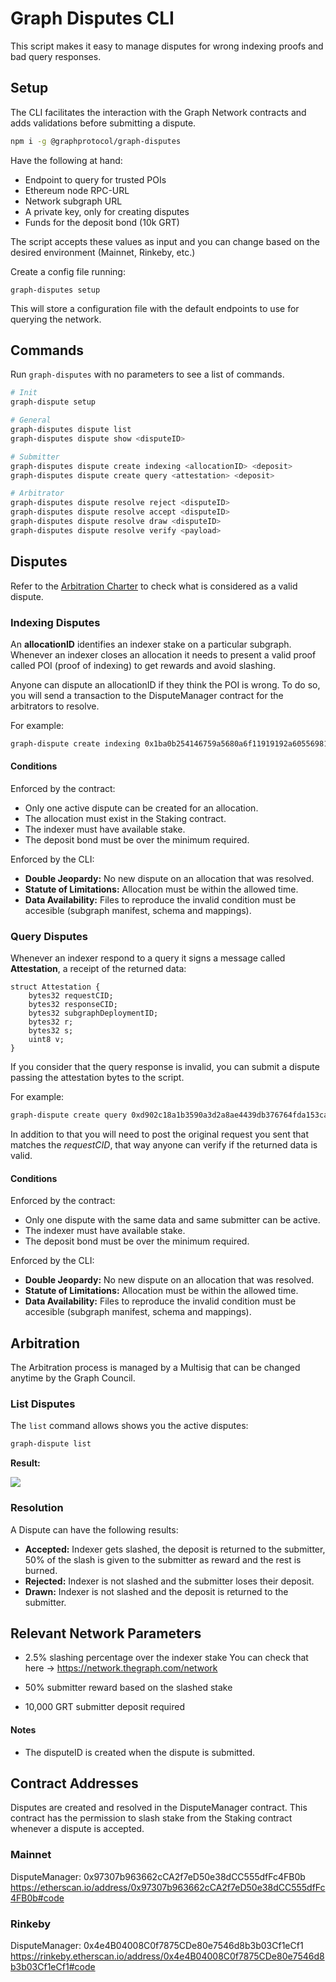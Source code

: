 # Graph Disputes CLI

This script makes it easy to manage disputes for wrong indexing proofs and bad query responses.

## Setup

The CLI facilitates the interaction with the Graph Network contracts and adds validations before submitting a dispute.

```bash
npm i -g @graphprotocol/graph-disputes
```

Have the following at hand:

- Endpoint to query for trusted POIs
- Ethereum node RPC-URL
- Network subgraph URL
- A private key, only for creating disputes
- Funds for the deposit bond (10k GRT)

The script accepts these values as input and you can change based on the desired environment (Mainnet, Rinkeby, etc.)

Create a config file running:
```
graph-disputes setup
```

This will store a configuration file with the default endpoints to use for querying the network.

## Commands

Run `graph-disputes` with no parameters to see a list of commands.

```bash
# Init
graph-dispute setup

# General
graph-disputes dispute list
graph-disputes dispute show <disputeID>

# Submitter
graph-disputes dispute create indexing <allocationID> <deposit>
graph-disputes dispute create query <attestation> <deposit>

# Arbitrator
graph-disputes dispute resolve reject <disputeID>
graph-disputes dispute resolve accept <disputeID>
graph-disputes dispute resolve draw <disputeID>
graph-disputes dispute resolve verify <payload>
```


## Disputes

Refer to the [Arbitration Charter](https://hackmd.io/@4Ln8SAS4RX-505bIHZTeRw/BJcHzpHDu) to check what is considered as a valid dispute.

### Indexing Disputes

An **allocationID** identifies an indexer stake on a particular subgraph. Whenever an indexer closes an allocation it needs to present a valid proof called POI (proof of indexing) to get rewards and avoid slashing.

Anyone can dispute an allocationID if they think the POI is wrong. To do so, you will send a transaction to the DisputeManager contract for the arbitrators to resolve.

For example:

```bash
graph-dispute create indexing 0x1ba0b254146759a5680a6f11919192a605569816 10000
```

#### Conditions

Enforced by the contract:
- Only one active dispute can be created for an allocation.
- The allocation must exist in the Staking contract.
- The indexer must have available stake.
- The deposit bond must be over the minimum required.

Enforced by the CLI:
- **Double Jeopardy:** No new dispute on an allocation that was resolved.
- **Statute of Limitations:** Allocation must be within the allowed time.
- **Data Availability:** Files to reproduce the invalid condition must be accesible (subgraph manifest, schema and mappings).

### Query Disputes

Whenever an indexer respond to a query it signs a message called **Attestation**, a receipt of the returned data:

```
struct Attestation {
    bytes32 requestCID;
    bytes32 responseCID;
    bytes32 subgraphDeploymentID;
    bytes32 r;
    bytes32 s;
    uint8 v;
}
```

If you consider that the query response is invalid, you can submit a dispute passing the attestation bytes to the script.

For example:

```bash
graph-dispute create query 0xd902c18a1b3590a3d2a8ae4439db376764fda153ca077e339d0427bf776bd463be0b5ae5f598fdf631133571d59ef16b443b2fe02e35ca2cb807158069009db94d31d21d389263c98d1e83a031e8fed17cdcef15bd62ee8153f34188a83c7b1cafbcf5d1b7c0ff3f6045d76ad34c0e616c5366bf47d82b41da96d7fc5d844dcf2f65e6b5ae86d43669197a189ad11afa2c661f787fca2a43b2a2c22938b1a0a91c 10000 \
```

In addition to that you will need to post the original request you sent that matches the _requestCID_, that way anyone can verify if the returned data is valid.

#### Conditions

Enforced by the contract:
- Only one dispute with the same data and same submitter can be active.
- The indexer must have available stake.
- The deposit bond must be over the minimum required.

Enforced by the CLI:
- **Double Jeopardy:** No new dispute on an allocation that was resolved.
- **Statute of Limitations:** Allocation must be within the allowed time.
- **Data Availability:** Files to reproduce the invalid condition must be accesible (subgraph manifest, schema and mappings).

## Arbitration

The Arbitration process is managed by a Multisig that can be changed anytime by the Graph Council.

### List Disputes

The `list` command allows shows you the active disputes:

```bash
graph-dispute list
```

**Result:**

![](https://i.imgur.com/scFaGVF.png)


### Resolution

A Dispute can have the following results:

- **Accepted:** Indexer gets slashed, the deposit is returned to the submitter, 50% of the slash is given to the submitter as reward and the rest is burned.
- **Rejected:** Indexer is not slashed and the submitter loses their deposit.
- **Drawn:** Indexer is not slashed and the deposit is returned to the submitter.

## Relevant Network Parameters

- 2.5% slashing percentage over the indexer stake
  You can check that here -> https://network.thegraph.com/network

- 50% submitter reward based on the slashed stake

- 10,000 GRT submitter deposit required

#### Notes

- The disputeID is created when the dispute is submitted.

## Contract Addresses

Disputes are created and resolved in the DisputeManager contract. This contract has the permission to slash stake from the Staking contract whenever a dispute is accepted.

### Mainnet

DisputeManager: 0x97307b963662cCA2f7eD50e38dCC555dfFc4FB0b
https://etherscan.io/address/0x97307b963662cCA2f7eD50e38dCC555dfFc4FB0b#code

### Rinkeby

DisputeManager: 0x4e4B04008C0f7875CDe80e7546d8b3b03Cf1eCf1
https://rinkeby.etherscan.io/address/0x4e4B04008C0f7875CDe80e7546d8b3b03Cf1eCf1#code
